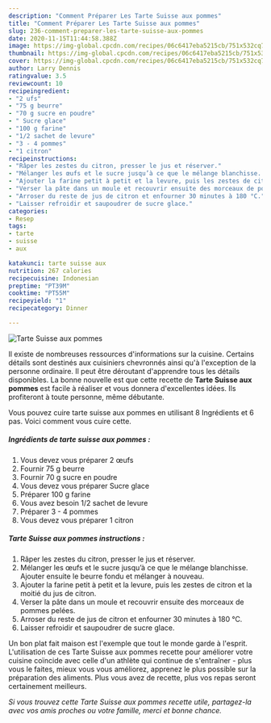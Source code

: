 ```yaml
---
description: "Comment Préparer Les Tarte Suisse aux pommes"
title: "Comment Préparer Les Tarte Suisse aux pommes"
slug: 236-comment-preparer-les-tarte-suisse-aux-pommes
date: 2020-11-15T11:44:58.388Z
image: https://img-global.cpcdn.com/recipes/06c6417eba5215cb/751x532cq70/tarte-suisse-aux-pommes-photo-principale-de-la-recette.jpg
thumbnail: https://img-global.cpcdn.com/recipes/06c6417eba5215cb/751x532cq70/tarte-suisse-aux-pommes-photo-principale-de-la-recette.jpg
cover: https://img-global.cpcdn.com/recipes/06c6417eba5215cb/751x532cq70/tarte-suisse-aux-pommes-photo-principale-de-la-recette.jpg
author: Larry Dennis
ratingvalue: 3.5
reviewcount: 10
recipeingredient:
- "2 ufs"
- "75 g beurre"
- "70 g sucre en poudre"
- " Sucre glace"
- "100 g farine"
- "1/2 sachet de levure"
- "3 - 4 pommes"
- "1 citron"
recipeinstructions:
- "Râper les zestes du citron, presser le jus et réserver."
- "Mélanger les œufs et le sucre jusqu’à ce que le mélange blanchisse. Ajouter ensuite le beurre fondu et mélanger à nouveau."
- "Ajouter la farine petit à petit et la levure, puis les zestes de citron et la moitié du jus de citron."
- "Verser la pâte dans un moule et recouvrir ensuite des morceaux de pommes pelées."
- "Arroser du reste de jus de citron et enfourner 30 minutes à 180 °C."
- "Laisser refroidir et saupoudrer de sucre glace."
categories:
- Resep
tags:
- tarte
- suisse
- aux

katakunci: tarte suisse aux 
nutrition: 267 calories
recipecuisine: Indonesian
preptime: "PT39M"
cooktime: "PT55M"
recipeyield: "1"
recipecategory: Dinner

---
```



![Tarte Suisse aux pommes](https://img-global.cpcdn.com/recipes/06c6417eba5215cb/751x532cq70/tarte-suisse-aux-pommes-photo-principale-de-la-recette.jpg)

Il existe de nombreuses ressources d'informations sur la cuisine. Certains détails sont destinés aux cuisiniers chevronnés ainsi qu'à l'exception de la personne ordinaire. Il peut être déroutant d'apprendre tous les détails disponibles. La bonne nouvelle est que cette recette de <strong> Tarte Suisse aux pommes </strong> est facile à réaliser et vous donnera d'excellentes idées. Ils profiteront à toute personne, même débutante.

<!--inarticleads1-->

Vous pouvez cuire tarte suisse aux pommes en utilisant 8 Ingrédients et 6 pas. Voici comment vous cuire cette.

##### Ingrédients de tarte suisse aux pommes :

1. Vous devez vous préparer 2 œufs
1. Fournir 75 g beurre
1. Fournir 70 g sucre en poudre
1. Vous devez vous préparer  Sucre glace
1. Préparer 100 g farine
1. Vous avez besoin 1/2 sachet de levure
1. Préparer 3 - 4 pommes
1. Vous devez vous préparer 1 citron




<!--inarticleads2-->

##### Tarte Suisse aux pommes instructions :

1. Râper les zestes du citron, presser le jus et réserver.
1. Mélanger les œufs et le sucre jusqu’à ce que le mélange blanchisse. Ajouter ensuite le beurre fondu et mélanger à nouveau.
1. Ajouter la farine petit à petit et la levure, puis les zestes de citron et la moitié du jus de citron.
1. Verser la pâte dans un moule et recouvrir ensuite des morceaux de pommes pelées.
1. Arroser du reste de jus de citron et enfourner 30 minutes à 180 °C.
1. Laisser refroidir et saupoudrer de sucre glace.




<!--inarticleads1-->

<p>
Un bon plat fait maison est l'exemple que tout le monde garde à l'esprit. L'utilisation de ces Tarte Suisse aux pommes recette pour améliorer votre cuisine coïncide avec celle d'un athlète qui continue de s'entraîner - plus vous le faites, mieux vous vous améliorez, apprenez le plus possible sur la préparation des aliments. Plus vous avez de recette, plus vos repas seront certainement meilleurs.
</p>

<p>
<i>Si vous trouvez cette Tarte Suisse aux pommes recette utile, partagez-la avec vos amis proches ou votre famille, merci et bonne chance.</i>
</p>
